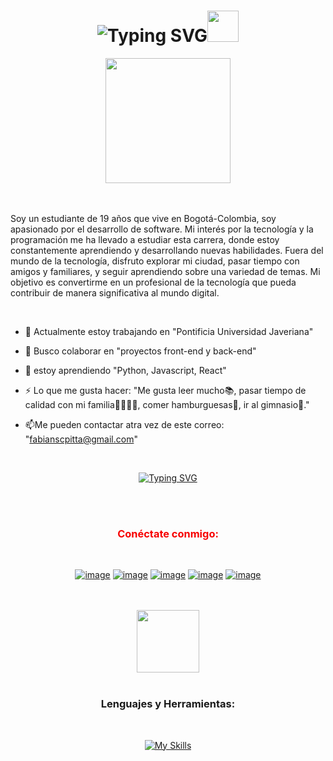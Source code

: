 <div align="center">
<h1 href="https://git.io/typing-svg"><img src="https://readme-typing-svg.herokuapp.com?font=Fira+Code&size=25&pause=1000&random=false&width=240&lines=Hola%2C+Soy+Fabian" alt="Typing SVG" /><img height="50"  src="https://emoji.gg/assets/emoji/7333-parrotdance.gif"></h1>
</div>

<div align="center">
<img height="200" src="https://media.giphy.com/media/v1.Y2lkPTc5MGI3NjExNW5uang5OTE0dm1obG5mMWIwYzh1eG0xODRoNTM4NHZtZGxnb24wZiZlcD12MV9pbnRlcm5hbF9naWZfYnlfaWQmY3Q9Zw/du3J3cXyzhj75IOgvA/giphy.gif"> 
</div>
<br><br>

Soy un estudiante de 19 años que vive en Bogotá-Colombia, soy apasionado por el desarrollo de software. Mi interés por la tecnología y la programación me ha llevado a estudiar esta carrera, donde estoy constantemente aprendiendo y desarrollando nuevas habilidades. Fuera del mundo de la tecnología, disfruto explorar mi ciudad, pasar tiempo con amigos y familiares, y seguir aprendiendo sobre una variedad de temas. Mi objetivo es convertirme en un profesional de la tecnología que pueda contribuir de manera significativa al mundo digital.


<br> 

- 🤖 Actualmente estoy trabajando en "Pontificia Universidad Javeriana"

- 🤝 Busco colaborar en "proyectos front-end y back-end"
  
- 📖 estoy aprendiendo "Python, Javascript, React"

- ⚡ Lo que me gusta hacer: "Me gusta leer mucho📚, pasar tiempo de calidad con mi familia👨‍👩‍👧‍👦, comer hamburguesas🍔, ir al gimnasio💪."

- 📫Me pueden contactar atra vez de este correo: "fabianscpitta@gmail.com"

<br>
<p align="center">
  <a href="https://git.io/typing-svg"><img src="https://readme-typing-svg.herokuapp.com?font=Fira+Code&pause=1000&color=F70000&random=false&width=300&lines=Desarrollador+de+software;Analista+de+software;Automatizaciones;Manejo+de+bases+de+datos" alt="Typing SVG" /></a>
</p>
<br><br>

<h3 align="center" style="color: #F70000;">Conéctate conmigo:</h3>


<div align="center">
<br>
  
[![image](https://img.shields.io/badge/LinkedIn-0077B5?style=for-the-badge&logo=linkedin&logoColor=white)](https://www.linkedin.com/in/fabian-carvajal-793b0b2b9/)
[![image](https://img.shields.io/badge/Instagram-D14836?style=for-the-badge&logo=instagram&logoColor=white)](https://www.instagram.com/fabian_stiven44/)
[![image](https://img.shields.io/badge/Twitter-1DA1F2?style=for-the-badge&logo=twitter&logoColor=white)](https://twitter.com/fatbalugalol)
[![image](https://img.shields.io/badge/Gmail-D14836?style=for-the-badge&logo=gmail&logoColor=white)](mailto:fabianscpitta@gmail.com)
[![image](https://img.shields.io/badge/Discord-1DA1F2?style=for-the-badge&logo=discord&logoColor=white)](https://twitter.com/fatbalugalol)

<br>
<br>
<img height="100" src="https://media.giphy.com/media/v1.Y2lkPTc5MGI3NjExbDBycDhtenAxNDdsZjY1ZWloenFicjAyZDV2N2VtejR6dmZwdWtpbyZlcD12MV9pbnRlcm5hbF9naWZfYnlfaWQmY3Q9Zw/9E40ePI5P22Wngf4mA/giphy.gif"> <br>
<br>
  


<h3 align="center">Lenguajes y Herramientas:</h3>
<br>

[![My Skills](https://skillicons.dev/icons?i=js,html,css,php,py,mongodb,mysql,vscode,github,figma,discord)](https://skillicons.dev)



</div>




